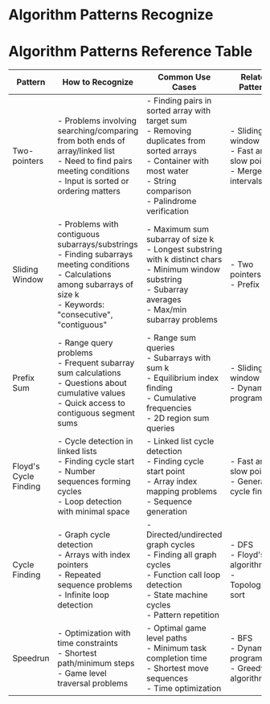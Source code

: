 # Algorithm Patterns Recognize

# Algorithm Patterns Reference Table

| Pattern | How to Recognize | Common Use Cases | Related Patterns |
|---------|-----------------|------------------|------------------|
| Two-pointers | - Problems involving searching/comparing from both ends of array/linked list<br>- Need to find pairs meeting conditions<br>- Input is sorted or ordering matters | - Finding pairs in sorted array with target sum<br>- Removing duplicates from sorted arrays<br>- Container with most water<br>- String comparison<br>- Palindrome verification | - Sliding window<br>- Fast and slow pointers<br>- Merge intervals |
| Sliding Window | - Problems with contiguous subarrays/substrings<br>- Finding subarrays meeting conditions<br>- Calculations among subarrays of size k<br>- Keywords: "consecutive", "contiguous" | - Maximum sum subarray of size k<br>- Longest substring with k distinct chars<br>- Minimum window substring<br>- Subarray averages<br>- Max/min subarray problems | - Two pointers<br>- Prefix sum |
| Prefix Sum | - Range query problems<br>- Frequent subarray sum calculations<br>- Questions about cumulative values<br>- Quick access to contiguous segment sums | - Range sum queries<br>- Subarrays with sum k<br>- Equilibrium index finding<br>- Cumulative frequencies<br>- 2D region sum queries | - Sliding window<br>- Dynamic programming |
| Floyd's Cycle Finding | - Cycle detection in linked lists<br>- Finding cycle start<br>- Number sequences forming cycles<br>- Loop detection with minimal space | - Linked list cycle detection<br>- Finding cycle start point<br>- Array index mapping problems<br>- Sequence generation | - Fast and slow pointers<br>- General cycle finding |
| Cycle Finding | - Graph cycle detection<br>- Arrays with index pointers<br>- Repeated sequence problems<br>- Infinite loop detection | - Directed/undirected graph cycles<br>- Finding all graph cycles<br>- Function call loop detection<br>- State machine cycles<br>- Pattern repetition | - DFS<br>- Floyd's algorithm<br>- Topological sort |
| Speedrun | - Optimization with time constraints<br>- Shortest path/minimum steps<br>- Game level traversal problems | - Optimal game level paths<br>- Minimum task completion time<br>- Shortest move sequences<br>- Time optimization | - BFS<br>- Dynamic programming<br>- Greedy algorithms |